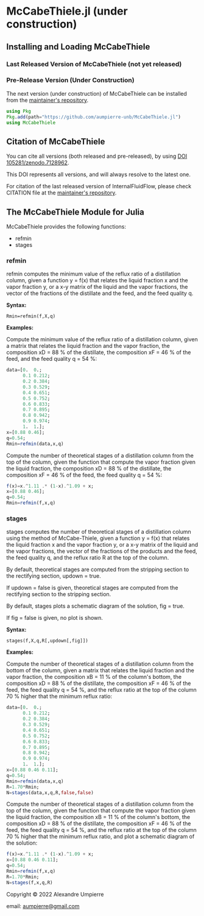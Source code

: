 # McCabeThiele.jl (under construction)
<!-- 
[![DOI](https://zenodo.org/badge/524550191.svg)](https://zenodo.org/badge/latestdoi/524550191)
[![License: MIT](https://img.shields.io/badge/License-MIT-yellow.svg)](https://opensource.org/licenses/MIT)
[![version](https://juliahub.com/docs/InternalFluidFlow/version.svg)](https://juliahub.com/ui/Packages/InternalFluidFlow/zGZKl)
-->

## Installing and Loading McCabeThiele
<!-- 
McCabeThiele can be installed and loaded either
from the JuliaHub repository (last released version) or from the
[maintainer's repository](https://github.com/aumpierre-unb/McCabeThiele.jl).
-->

### Last Released Version of McCabeThiele (not yet released)

<!--
The last version of McCabeThiele can be installed from JuliaHub repository:

```julia
using Pkg
Pkg.add("McCabeThiele")
using McCabeThiele
```

If McCabeThiele is already installed, it can be updated:

```julia
using Pkg
Pkg.update("McCabeThiele")
using McCabeThiele
```
-->

### Pre-Release Version (Under Construction)

The next version (under construction) of McCabeThiele
can be installed from the [maintainer's repository](https://github.com/aumpierre-unb/McCabeThiele.jl).

```julia
using Pkg
Pkg.add(path="https://github.com/aumpierre-unb/McCabeThiele.jl")
using McCabeThiele
```

## Citation of McCabeThiele

You can cite all versions (both released and pre-released), by using
[DOI 105281/zenodo.7128962](https://doi.org/10.5281/zenodo.7128962).

This DOI represents all versions, and will always resolve to the latest one.

For citation of the last released version of InternalFluidFlow, please check CITATION file at the [maintainer's repository](https://github.com/aumpierre-unb/McCabeThiele.jl).

## The McCabeThiele Module for Julia

McCabeThiele provides the following functions:

- refmin
- stages

### refmin

refmin computes the minimum value of the reflux ratio
of a distillation column, given
a function y = f(x) that relates the liquid fraction x and the vapor fraction y, or
a x-y matrix of the liquid and the vapor fractions,
the vector of the fractions of the distillate and the feed, and
the feed quality q.

**Syntax:**

```dotnetcli
Rmin=refmin(f,X,q)
```

**Examples:**

Compute the minimum value of the reflux ratio
of a distillation column, given
a matrix that relates the liquid fraction and the vapor fraction,
the composition xD = 88 % of the distillate,
the composition xF = 46 % of the feed, and
the feed quality q = 54 %:

```julia
data=[0.  0.;
      0.1 0.212;
      0.2 0.384;
      0.3 0.529;
      0.4 0.651;
      0.5 0.752;
      0.6 0.833;
      0.7 0.895;
      0.8 0.942;
      0.9 0.974;
      1.  1.];
x=[0.88 0.46];
q=0.54;
Rmin=refmin(data,x,q)
```

Compute the number of theoretical stages of a distillation column
from the top of the column, given
the function that compute the vapor fraction given the liquid fraction,
the composition xD = 88 % of the distillate,
the composition xF = 46 % of the feed,
the feed quality q = 54 %:

```julia
f(x)=x.^1.11 .* (1-x).^1.09 + x;
x=[0.88 0.46];
q=0.54;
Rmin=refmin(f,x,q)
```

### stages

stages computes the number of theoretical stages
of a distillation column using the method of McCabe-Thiele, given
a function y = f(x) that relates the liquid fraction x and the vapor fraction y, or
a x-y matrix of the liquid and the vapor fractions,
the vector of the fractions of the products and the feed,
the feed quality q, and
the reflux ratio R at the top of the column.

By default, theoretical stages are computed
from the stripping section to the rectifying section, updown = true.

If updown = false is given, theoretical stages are computed
from the rectifying section to the stripping section.

By default, stages plots a schematic diagram of the solution, fig = true.

If fig = false is given, no plot is shown.

**Syntax:**

```dotnetcli
stages(f,X,q,R[,updown[,fig]])
```

**Examples:**

Compute the number of theoretical stages of a distillation column
from the bottom of the column, given
a matrix that relates the liquid fraction and the vapor fraction,
the composition xB = 11 % of the column's bottom,
the composition xD = 88 % of the distillate,
the composition xF = 46 % of the feed,
the feed quality q = 54 %, and
the reflux ratio at the top of the column 70 % higher that the minimum reflux ratio:

```julia
data=[0.  0.;
      0.1 0.212;
      0.2 0.384;
      0.3 0.529;
      0.4 0.651;
      0.5 0.752;
      0.6 0.833;
      0.7 0.895;
      0.8 0.942;
      0.9 0.974;
      1.  1.];
x=[0.88 0.46 0.11];
q=0.54;
Rmin=refmin(data,x,q)
R=1.70*Rmin;
N=stages(data,x,q,R,false,false)
```

Compute the number of theoretical stages of a distillation column
from the top of the column, given
the function that compute the vapor fraction given the liquid fraction,
the composition xB = 11 % of the column's bottom,
the composition xD = 88 % of the distillate,
the composition xF = 46 % of the feed,
the feed quality q = 54 %, and
the reflux ratio at the top of the column 70 % higher that the minimum reflux ratio,
and plot a schematic diagram of the solution:

```julia
f(x)=x.^1.11 .* (1-x).^1.09 + x;
x=[0.88 0.46 0.11];
q=0.54;
Rmin=refmin(f,x,q)
R=1.70*Rmin;
N=stages(f,x,q,R)
```


Copyright &copy; 2022 Alexandre Umpierre

email: <aumpierre@gmail.com>
